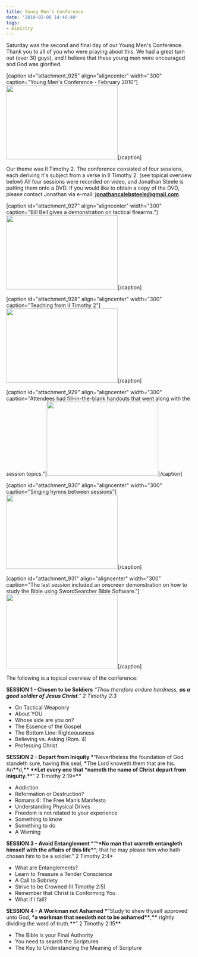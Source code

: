 ```yaml
---
title: Young Men's Conference
date: '2010-02-08 14:46:40'
tags:
- ministry
---
```


Saturday was the second and final day of our Young Men's Conference. Thank you to all of you who were praying about this. We had a great turn out (over 30 guys), and I believe that these young men were encouraged and God was glorified.

[caption id="attachment_925" align="aligncenter" width="300" caption="Young Men&#39;s Conference - February 2010"]<a href="https://s3.amazonaws.com/content.ofreport.com/2010/02/DSC_8531.jpg"><img class="size-medium wp-image-925 " title="DSC_8531" src="https://s3.amazonaws.com/content.ofreport.com/2010/02/DSC_8531-300x199.jpg" alt="" width="300" height="199" /></a>[/caption]

Our theme was II Timothy 2. The conference consisted of four sessions, each deriving it's subject from a verse in II Timothy 2. (see topical overview below) All four sessions were recorded on video, and Jonathan Steele is putting them onto a DVD. If you would like to obtain a copy of the DVD, please contact Jonathan via e-mail: <strong><a href="mailto:jonathancalebsteele@gmail.com">jonathancalebsteele@gmail.com</a></strong>.

[caption id="attachment_927" align="aligncenter" width="300" caption="Bill Bell gives a demonstration on tactical firearms."]<a href="https://s3.amazonaws.com/content.ofreport.com/2010/02/DSC_8524.jpg"><img class="size-medium wp-image-927" title="DSC_8524" src="https://s3.amazonaws.com/content.ofreport.com/2010/02/DSC_8524-300x199.jpg" alt="" width="300" height="199" /></a>[/caption]

[caption id="attachment_928" align="aligncenter" width="300" caption="Teaching from II Timothy 2"]<a href="https://s3.amazonaws.com/content.ofreport.com/2010/02/DSC_8535.jpg"><img class="size-medium wp-image-928" title="DSC_8535" src="https://s3.amazonaws.com/content.ofreport.com/2010/02/DSC_8535-300x199.jpg" alt="" width="300" height="199" /></a>[/caption]

[caption id="attachment_929" align="aligncenter" width="300" caption="Attendees had fill-in-the-blank handouts that went along with the session topics."]<a href="https://s3.amazonaws.com/content.ofreport.com/2010/02/DSC_8526.jpg"><img class="size-medium wp-image-929" title="DSC_8526" src="https://s3.amazonaws.com/content.ofreport.com/2010/02/DSC_8526-300x199.jpg" alt="" width="300" height="199" /></a>[/caption]

[caption id="attachment_930" align="aligncenter" width="300" caption="Singing hymns between sessions"]<a href="https://s3.amazonaws.com/content.ofreport.com/2010/02/DSC_8533.jpg"><img class="size-medium wp-image-930" title="DSC_8533" src="https://s3.amazonaws.com/content.ofreport.com/2010/02/DSC_8533-300x199.jpg" alt="" width="300" height="199" /></a>[/caption]

[caption id="attachment_931" align="aligncenter" width="300" caption="The last session included an onscreen demonstration on how to study the Bible using SwordSearcher Bible Software."]<a href="https://s3.amazonaws.com/content.ofreport.com/2010/02/DSC_8549.jpg"><img class="size-medium wp-image-931" title="DSC_8549" src="https://s3.amazonaws.com/content.ofreport.com/2010/02/DSC_8549-300x199.jpg" alt="" width="300" height="199" /></a>[/caption]

The following is a topical overview of the conference:

<strong>SESSION 1 - Chosen to be Soldiers</strong>
*“Thou therefore endure hardness, *<strong>*as a good soldier of Jesus Christ*</strong>*.” 2 Timothy 2:3*
<ul>
	<li>On Tactical Weaponry</li>
	<li>About YOU</li>
	<li>Whose side are you on?</li>
	<li>The Essence of the Gospel</li>
	<li>The Bottom Line: Righteousness</li>
	<li>Believing vs. Asking (Rom. 4)</li>
	<li>Professing Christ</li>
</ul>
<strong>SESSION 2 - Depart from Iniquity
*<span style="font-weight: normal;">“Nevertheless the foundation of God standeth sure, having this seal, </span><span style="font-style: normal;">*<span style="font-weight: normal;">The Lord knoweth them that are his. An</span>**<span style="font-weight: normal;">d,</span>** *<strong>*Let every one that <span style="font-style: normal; font-weight: normal;"><strong>*nameth the name of Christ depart from iniquity.*</strong>*” 2 Timothy 2:19*</span>*</strong></span>*</strong>
<ul>
	<li>Addiction</li>
	<li>Reformation or Destruction?</li>
	<li>Romans 6: The Free Man’s Manifesto</li>
	<li>Understanding Physical Drives</li>
	<li>Freedom is not related to your experience</li>
	<li>Something to know</li>
	<li>Something to do</li>
	<li>A Warning</li>
</ul>
<strong>SESSION 3 - Avoid Entanglement
<span style="font-weight: normal;">*“*<strong>*No man that warreth entangleth himself with the affairs of this life*</strong>*; that he may please him who hath chosen him to be a soldier.” 2 Timothy 2:4*</span></strong>
<ul>
	<li>What are Entanglements?</li>
	<li>Learn to Treasure a Tender Conscience</li>
	<li>A Call to Sobriety</li>
	<li>Strive to be Crowned (II Timothy 2:5)</li>
	<li>Remember that Christ is Conforming You</li>
	<li>What if I fall?</li>
</ul>
<strong>SESSION 4 - A Workman not Ashamed
*<span style="font-weight: normal;">“Study to shew thyself approved unto God, </span><span style="font-style: normal;">*a workman that needeth not to be ashamed**<span style="font-weight: normal;">,</span>**<span style="font-weight: normal;"> rightly dividing the word of truth.</span>**<span style="font-weight: normal;">” 2 Timothy 2:15</span>*</span>*</strong>
<ul>
	<li>The Bible is your Final Authority</li>
	<li>You need to search the Scriptures</li>
	<li>The Key to Understanding the Meaning of Scripture</li>
</ul>
